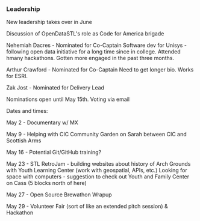 ### Leadership

New leadership takes over in June

Discussion of OpenDataSTL's role as Code for America brigade

Nehemiah Dacres - Nominated for Co-Captain
Software dev for Unisys - following open data initiative for a long time since in college.  Attended hmany hackathons.  Gotten more engaged in the past three months.

Arthur Crawford - Nominated for Co-Captain
Need to get longer bio.  Works for ESRI.

Zak Jost - Nominated for Delivery Lead

Nominations open until May 15th.
Voting via email

Dates and times:

May 2 - Documentary w/ MX 

May 9 - Helping with CIC Community Garden on Sarah between CIC and Scottish Arms

May 16 - Potential Git/GitHub training?

May 23 - STL RetroJam - building websites about history of Arch Grounds with Youth Learning Center (work with geospatial, APIs, etc.) Looking for space with computers - suggestion to check out Youth and Family Center on Cass (5 blocks north of here)

May 27 - Open Source Brewathon Wrapup

May 29 - Volunteer Fair (sort of like an extended pitch session) & Hackathon


